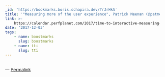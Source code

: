 ```yaml
---
_id: 'https://bookmarks.boris.schapira.dev/?rJrHkA'
title: '"Measuring more of the user experience", Patrick Meenan (@patmeenan)'
link: >-
    https://calendar.perfplanet.com/2017/time-to-interactive-measuring-more-of-the-user-experience/
date: '2017-12-03'
tags:
    - name: boostmarks
      slug: boostmarks
    - name: tti
      slug: tti
---
```


<br>&#8212;
<a href="https://bookmarks.boris.schapira.dev/?rJrHkA" title="Permalink">Permalink</a>
